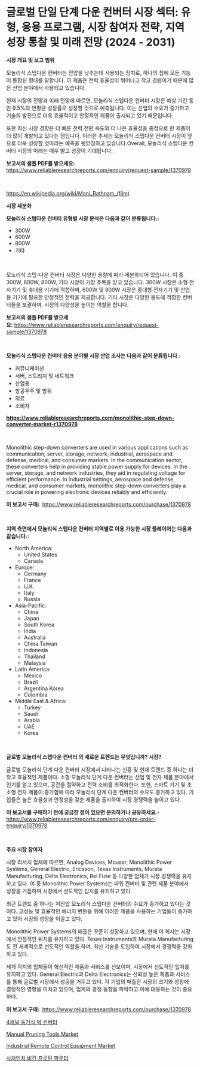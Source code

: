 <p><h1>글로벌 단일 단계 다운 컨버터 시장 섹터: 유형, 응용 프로그램, 시장 참여자 전략, 지역 성장 통찰 및 미래 전망 (2024 - 2031)</h1></p><p><strong>시장 개요 및 보고 범위</strong></p>
<p><p>모놀리식 스텝다운 컨버터는 전압을 낮추는데 사용되는 장치로, 하나의 칩에 모든 기능이 통합된 형태를 말합니다. 이 제품은 전력 효율성이 뛰어나고 작고 경량이기 때문에 많은 산업 분야에서 사용되고 있습니다.</p><p>현재 시장의 전망과 미래 전망에 따르면, 모놀리식 스텝다운 컨버터 시장은 예상 기간 동안 9.5%의 연평균 성장률로 성장할 것으로 예측됩니다. 이는 산업의 수요가 증가하고 기술의 발전으로 더욱 효율적이고 안정적인 제품이 출시되고 있기 때문입니다.</p><p>또한 최신 시장 경향은 더 빠른 전력 전환 속도와 더 나은 효율성을 중점으로 한 제품이 더 많이 개발되고 있다는 점입니다. 이러한 추세는 모놀리식 스텝다운 컨버터 시장이 앞으로 더욱 성장할 것이라는 예측을 뒷받침하고 있습니다.Overall, 모놀리식 스텝다운 컨버터 시장의 미래는 매우 밝고 성장이 기대됩니다.</p></p>
<p><strong>보고서의 샘플 PDF를 받으세요:</strong> <a href="https://www.reliableresearchreports.com/enquiry/request-sample/1370978">https://www.reliableresearchreports.com/enquiry/request-sample/1370978</a></p>
<p>&nbsp;</p>
<p><a href="https://en.wikipedia.org/wiki/Mani_Rathnam_(film)">https://en.wikipedia.org/wiki/Mani_Rathnam_(film)</a></p>
<p><strong>시장 세분화</strong></p>
<p><strong>모놀리식 스텝다운 컨버터 유형별 시장 분석은 다음과 같이 분류됩니다.:</strong></p>
<p><ul><li>300W</li><li>600W</li><li>800W</li><li>기타</li></ul></p>
<p>&nbsp;</p>
<p><p>모노리식 스텝-다운 컨버터 시장은 다양한 용량에 따라 세분화되어 있습니다. 이 중 300W, 600W, 800W, 기타 시장이 가장 주목을 받고 있습니다. 300W 시장은 소형 전자기기 및 휴대용 기기에 적합하며, 600W 및 800W 시장은 중대형 전자기기 및 산업용 기기에 필요한 안정적인 전력을 제공합니다. 기타 시장은 다양한 용도에 적합한 컨버터들을 포괄하며, 시장의 다양성을 높이는 역할을 합니다.</p></p>
<p><strong>보고서의 샘플 PDF를 받으세요:</strong>&nbsp;<a href="https://www.reliableresearchreports.com/enquiry/request-sample/1370978">https://www.reliableresearchreports.com/enquiry/request-sample/1370978</a></p>
<p>&nbsp;</p>
<p><strong> 모놀리식 스텝다운 컨버터 응용 분야별 시장 산업 조사는 다음과 같이 분류됩니다.:</strong></p>
<p><ul><li>커뮤니케이션</li><li>서버, 스토리지 및 네트워크</li><li>산업용</li><li>항공우주 및 방위</li><li>의료</li><li>소비자</li></ul></p>
<p><strong><a href="https://www.reliableresearchreports.com/monolithic-step-down-converter-market-r1370978">https://www.reliableresearchreports.com/monolithic-step-down-converter-market-r1370978</a></strong></p>
<p>&nbsp;</p>
<p><p>Monolithic step-down converters are used in various applications such as communication, server, storage, network, industrial, aerospace and defense, medical, and consumer markets. In the communication sector, these converters help in providing stable power supply for devices. In the server, storage, and network industries, they aid in regulating voltage for efficient performance. In industrial settings, aerospace and defense, medical, and consumer markets, monolithic step-down converters play a crucial role in powering electronic devices reliably and efficiently.</p></p>
<p><strong>이 보고서 구매:</strong>&nbsp; <a href="https://www.reliableresearchreports.com/purchase/1370978">https://www.reliableresearchreports.com/purchase/1370978</a></p>
<p>&nbsp;</p>
<p><strong>지역 측면에서 모놀리식 스텝다운 컨버터 지역별로 이용 가능한 시장 플레이어는 다음과 같습니다.:</strong></p>
<p><ul>
    <li>
        North America:
        <ul>
            <li>United States</li>
            <li>Canada</li>
        </ul>
    </li>
    <li>
        Europe:
        <ul>
            <li>Germany</li>
            <li>France</li>
            <li>U.K.</li>
            <li>Italy</li>
            <li>Russia</li>
        </ul>
    </li>
    <li>
        Asia-Pacific:
        <ul>
            <li>China</li>
            <li>Japan</li>
            <li>South Korea</li>
            <li>India</li>
            <li>Australia</li>
            <li>China Taiwan</li>
            <li>Indonesia</li>
            <li>Thailand</li>
            <li>Malaysia</li>
        </ul>
    </li>
    <li>
        Latin America:
        <ul>
            <li>Mexico</li>
            <li>Brazil</li>
            <li>Argentina Korea</li>
            <li>Colombia</li>
        </ul>
    </li>
    <li>
        Middle East & Africa:
        <ul>
            <li>Turkey</li>
            <li>Saudi</li>
            <li>Arabia</li>
            <li>UAE</li>
            <li>Korea</li>
        </ul>
    </li>
    </ul></p>
<p>&nbsp;</p>
<p><strong>글로벌 모놀리식 스텝다운 컨버터 의 새로운 트렌드는 무엇입니까? 시장?</strong></p>
<p><p>글로벌 모놀리식 단계 다운 컨버터 시장에서 나타나는 신흥 및 현재 트렌드 중 하나는 더 작고 효율적인 제품이다. 소형 모놀리식 단계 다운 컨버터는 산업 및 전자 제품 분야에서 인기를 얻고 있으며, 공간을 절약하고 전력 소비를 최적화한다. 또한, 스마트 기기 및 초소형 전자 제품이 증가함에 따라 모놀리식 단계 다운 컨버터의 수요도 증가하고 있다. 기업들은 높은 효율성과 안정성을 갖춘 제품을 출시하여 시장 경쟁력을 높이고 있다.</p></p>
<p><strong>이 보고서를 구매하기 전에 궁금한 점이 있으면 문의하거나 공유하세요.</strong>- <a href="https://www.reliableresearchreports.com/enquiry/pre-order-enquiry/1370978">https://www.reliableresearchreports.com/enquiry/pre-order-enquiry/1370978</a></p>
<p>&nbsp;</p>
<p><strong>주요 시장 참여자</strong></p>
<p><p>시장 리서치 업체에 따르면, Analog Devices, Mouser, Monolithic Power Systems, General Electric, Ericsson, Texas Instruments, Murata Manufacturing, Delta Electronics, Bel Fuse 등 다양한 업체가 시장 경쟁력을 유지하고 있다. 이 중 Monolithic Power Systems는 파워 컨버터 및 관련 제품 분야에서 성장을 거듭하며 시장에서 선도적인 입지를 유지하고 있다. </p><p>최근 트렌드 중 하나는 저전압 모노리식 스텝다운 컨버터의 수요가 증가하고 있다는 것이다. 고성능 및 효율적인 에너지 변환을 위해 이러한 제품을 사용하는 기업들이 증가하고 있어 시장의 성장을 이끌고 있다.</p><p>Monolithic Power Systems의 매출은 꾸준히 성장하고 있으며, 현재 이 회사는 시장에서 안정적인 위치를 유지하고 있다. Texas Instruments와 Murata Manufacturing도 전 세계적으로 선도적인 역할을 하며, 최신 기술을 도입하여 시장에서 경쟁력을 강화하고 있다.</p><p>세계 각지의 업체들이 혁신적인 제품과 서비스를 선보이며, 시장에서 선도적인 입지를 유지하고 있다. General Electric과 Delta Electronics는 신뢰성 높은 제품과 서비스를 통해 글로벌 시장에서 성공을 거두고 있다. 각 기업의 매출은 시장의 크기와 성장에 결정적인 영향을 미치고 있으며, 업계의 경쟁 동향을 파악하고 이에 대응하는 것이 중요하다.</p></p>
<p><strong>이 보고서 구매:</strong>&nbsp;&nbsp;<a href="https://www.reliableresearchreports.com/purchase/1370978">https://www.reliableresearchreports.com/purchase/1370978</a></p>
<p><p><a href="https://github.com/laholand/Market-Research-Report-List-4/blob/main/8732622137008.md">4채널 동기식 벅 컨버터</a></p><p><a href="https://issuu.com/reportprime-2/docs/manual-pruning-tools-market-size-2030.pptx">Manual Pruning Tools Market</a></p><p><a href="https://issuu.com/reportprime-2/docs/industrial-remote-control-equipment-market-size-20">Industrial Remote Control Equipment Market</a></p><p><a href="https://github.com/KellyLyncyh543964/Market-Research-Report-List-2/blob/main/9778391137009.md">사차인치 비건 프로틴 파우더</a></p></p>